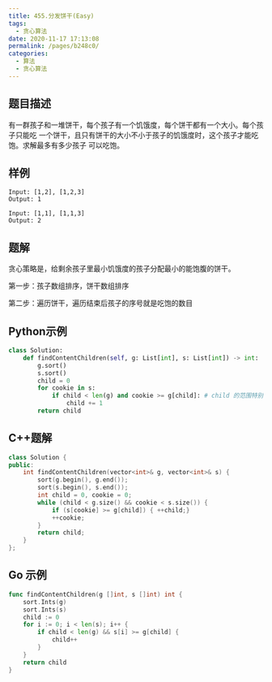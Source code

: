 ```yaml
---
title: 455.分发饼干(Easy)
tags: 
  - 贪心算法
date: 2020-11-17 17:13:08
permalink: /pages/b248c0/
categories: 
  - 算法
  - 贪心算法
---
```


## 题目描述

有一群孩子和一堆饼干，每个孩子有一个饥饿度，每个饼干都有一个大小。每个孩子只能吃 一个饼干，且只有饼干的大小不小于孩子的饥饿度时，这个孩子才能吃饱。求解最多有多少孩子 可以吃饱。

## 样例

```
Input: [1,2], [1,2,3]
Output: 1

Input: [1,1], [1,1,3]
Output: 2
```

## 题解

贪心策略是，给剩余孩子里最小饥饿度的孩子分配最小的能饱腹的饼干。

第一步：孩子数组排序，饼干数组排序

第二步：遍历饼干，遍历结束后孩子的序号就是吃饱的数目

## Python示例

```python
class Solution:
    def findContentChildren(self, g: List[int], s: List[int]) -> int:
        g.sort()
        s.sort()
        child = 0
        for cookie in s:
            if child < len(g) and cookie >= g[child]: # child 的范围特别容易漏掉
                child += 1
        return child 
```



## C++题解

```cpp
class Solution {
public:
    int findContentChildren(vector<int>& g, vector<int>& s) {
        sort(g.begin(), g.end());
        sort(s.begin(), s.end());
        int child = 0, cookie = 0;
        while (child < g.size() && cookie < s.size()) {
            if (s[cookie] >= g[child]) { ++child;}
            ++cookie;
        }
        return child;
    }
};
```



## Go 示例

```go
func findContentChildren(g []int, s []int) int {
    sort.Ints(g)
    sort.Ints(s)
    child := 0
    for i := 0; i < len(s); i++ {
        if child < len(g) && s[i] >= g[child] {
            child++
        }
    }
    return child
}
```

